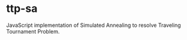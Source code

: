ttp-sa
=======

JavaScript implementation of Simulated Annealing to resolve Traveling Tournament Problem.
